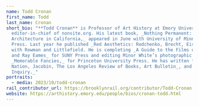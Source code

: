 ```yaml
---
name: Todd Cronan
first_name: Todd
last_name: Cronan
short_bio: "**Todd Cronan** is Professor of Art History at Emory University and
  editor-in-chief of nonsite.org. His latest book, _Nothing Permanent: Modern
  Architecture in California,_ appeared in June with University of Minnesota
  Press. Last year he published _Red Aesthetics: Rodchenko, Brecht, Eisenstein_
  with Rowman and Littlefield. He is completing _A Guide to the Films of Charles
  and Ray Eames_ for SUNY Press and editing Minor White’s photographic daybooks,
  _Memorable Fancies,_ for Princeton University Press. He has written for _The
  Nation, Jacobin, The Los Angeles Review of Books, Art Bulletin_, and _Critical
  Inquiry._"
portraits:
  - media: 2023/10/todd-cronan
rail_contributor_url: https://brooklynrail.org/contributor/Todd-Cronan
website: https://arthistory.emory.edu/people/bios/cronan-todd.html
---
```


